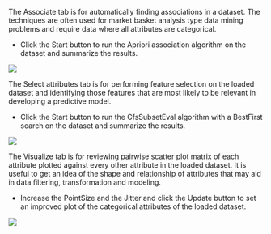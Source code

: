 The Associate tab is for automatically finding associations in a dataset. The techniques are
often used for market basket analysis type data mining problems and require data where all
attributes are categorical.
- Click the Start button to run the Apriori association algorithm on the dataset and
summarize the results.

![](https://github.com/fenago/katacoda-scenarios/raw/master/machine-learning-mastery-weka/machine-learning-mastery-weka-chapter-06/steps/images/38-11.png)

The Select attributes tab is for performing feature selection on the loaded dataset and
identifying those features that are most likely to be relevant in developing a predictive model.
- Click the Start button to run the CfsSubsetEval algorithm with a BestFirst search on the
dataset and summarize the results.

![](https://github.com/fenago/katacoda-scenarios/raw/master/machine-learning-mastery-weka/machine-learning-mastery-weka-chapter-06/steps/images/39-12.png)

The Visualize tab is for reviewing pairwise scatter plot matrix of each attribute plotted
against every other attribute in the loaded dataset. It is useful to get an idea of the shape and
relationship of attributes that may aid in data filtering, transformation and modeling.
- Increase the PointSize and the Jitter and click the Update button to set an improved plot
of the categorical attributes of the loaded dataset.

![](https://github.com/fenago/katacoda-scenarios/raw/master/machine-learning-mastery-weka/machine-learning-mastery-weka-chapter-06/steps/images/40-13.png)
